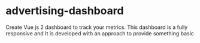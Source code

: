 # advertising-dashboard
Create Vue js 2 dashboard to track your metrics. This dashboard is a fully responsive and It is developed with an approach to provide something basic
